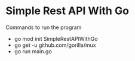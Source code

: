 # Simple Rest API With Go

Commands to run the program
- go mod init SimpleRestAPIWithGo
- go get -u github.com/gorilla/mux
- go run main.go
